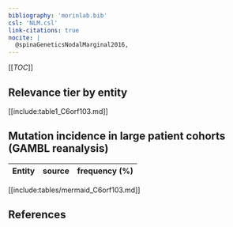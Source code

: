 ```yaml
---
bibliography: 'morinlab.bib'
csl: 'NLM.csl'
link-citations: true
nocite: |
  @spinaGeneticsNodalMarginal2016, 
---
```


[[_TOC_]]




## Relevance tier by entity

[[include:table1_C6orf103.md]]


## Mutation incidence in large patient cohorts (GAMBL reanalysis)

|Entity|source |frequency (%)|
|:------:|:----:|:----:|


[[include:tables/mermaid_C6orf103.md]]

## References


